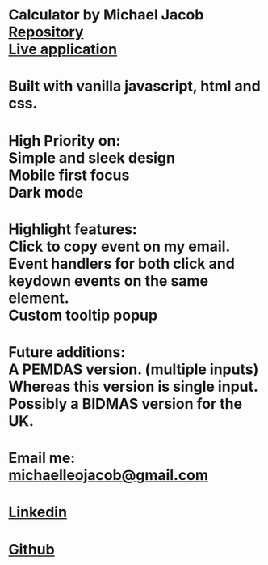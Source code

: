 # Calculator by Michael Jacob <br /> <a href="https://github.com/Michaelleojacob/calculator" target="_blank">Repository</a> <br /> <a href="https://michaelleojacob.github.io/calculator/" target="_blank">Live application</a>

# Built with vanilla javascript, html and css.

# High Priority on: <br /> Simple and sleek design <br /> Mobile first focus <br /> Dark mode

# Highlight features: <br /> Click to copy event on my email. <br /> Event handlers for both click and keydown events on the same element. <br /> Custom tooltip popup

# Future additions: <br /> A PEMDAS version. (multiple inputs) Whereas this version is single input. <br /> Possibly a BIDMAS version for the UK.

# Email me: <br /> michaelleojacob@gmail.com

# <a href="https://www.linkedin.com/public-profile/in/michael-leo-jacob" target="_blank">Linkedin</a>

# <a href="https://https://github.com/Michaelleojacob" target="_blank">Github</a>
